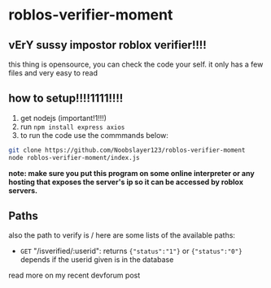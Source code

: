 # roblos-verifier-moment

vErY sussy impostor roblox verifier!!!!
-
this thing is opensource, you can check the code your self. it only has a few files and very easy to read

how to setup!!!!1111!!!!
-
1. get nodejs (important!1!!!)
2. run `npm install express axios`
3. to run the code use the commmands below:
```bash
git clone https://github.com/Noobslayer123/roblos-verifier-moment
node roblos-verifier-moment/index.js
```

**note: make sure you put this program on some online interpreter or any hosting that exposes the server's ip so it can be accessed by roblox servers.**

Paths
-
also the path to verify is /
here are some lists of the available paths:
 + `GET`  "/isverified/:userid":
    returns `{"status":"1"}` or `{"status":"0"}` depends if the userid given is in the database

read more on my recent devforum post
